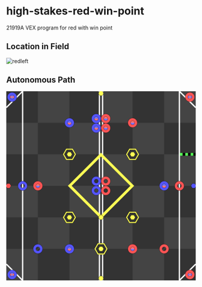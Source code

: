# high-stakes-red-win-point
21919A VEX program for red with win point

## Location in Field
![redleft](https://github.com/user-attachments/assets/1e2bc0d1-745b-4b46-8075-5dc53785fb00)

## Autonomous Path
![autonomous](svgs/autonomous.svg)
